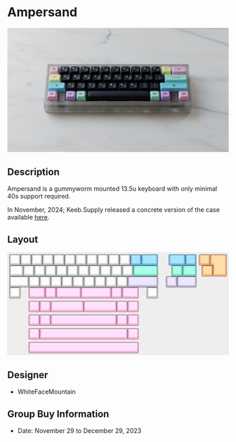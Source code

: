 # Ampersand
![](./Images/ampersand_cover.png)

## Description
Ampersand is a gummyworm mounted 13.5u keyboard with only minimal 40s support required.

In November, 2024; Keeb.Supply released a concrete version of the case available [here](https://keeb.supply/products/amperconcrete).

## Layout
![](./Images/ampersand_layout.png)

## Designer
- WhiteFaceMountain

## Group Buy Information
- Date: November 29 to December 29, 2023
